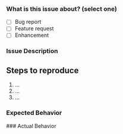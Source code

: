 ### What is this issue about? (select one)

* [ ] Bug report
* [ ] Feature request
* [ ] Enhancement

### Issue Description

<!-- Delete the following sections if it's NOT a bug report -->

## Steps to reproduce

1.  ...
2.  ...
3.  ...

### Expected Behavior

### Actual Behavior
